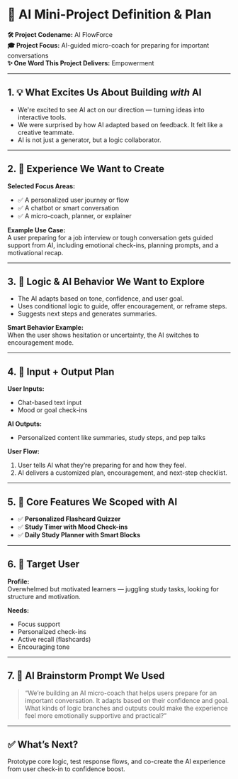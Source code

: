 # 🤖 AI Mini-Project Definition & Plan

**🛠️ Project Codename:** AI FlowForce  
**🎓 Project Focus:** AI-guided micro-coach for preparing for important conversations  
**✨ One Word This Project Delivers:** Empowerment

---

## 1. 💡 What Excites Us About Building *with* AI
- We're excited to see AI act on our direction — turning ideas into interactive tools.
- We were surprised by how AI adapted based on feedback. It felt like a creative teammate.
- AI is not just a generator, but a logic collaborator.

---

## 2. 🎯 Experience We Want to Create

**Selected Focus Areas:**
- ✅ A personalized user journey or flow  
- ✅ A chatbot or smart conversation  
- ✅ A micro-coach, planner, or explainer

**Example Use Case:**  
A user preparing for a job interview or tough conversation gets guided support from AI, including emotional check-ins, planning prompts, and a motivational recap.

---

## 3. 🧠 Logic & AI Behavior We Want to Explore
- The AI adapts based on tone, confidence, and user goal.
- Uses conditional logic to guide, offer encouragement, or reframe steps.
- Suggests next steps and generates summaries.

**Smart Behavior Example:**  
When the user shows hesitation or uncertainty, the AI switches to encouragement mode.

---

## 4. 🔢 Input + Output Plan

**User Inputs:**
- Chat-based text input  
- Mood or goal check-ins  

**AI Outputs:**
- Personalized content like summaries, study steps, and pep talks

**User Flow:**
1. User tells AI what they’re preparing for and how they feel.  
2. AI delivers a customized plan, encouragement, and next-step checklist.

---

## 5. 🎯 Core Features We Scoped with AI

- ✅ **Personalized Flashcard Quizzer**  
- ✅ **Study Timer with Mood Check-ins**  
- ✅ **Daily Study Planner with Smart Blocks**

---

## 6. 🎯 Target User

**Profile:**  
Overwhelmed but motivated learners — juggling study tasks, looking for structure and motivation.

**Needs:**  
- Focus support  
- Personalized check-ins  
- Active recall (flashcards)  
- Encouraging tone

---

## 7. 🤝 AI Brainstorm Prompt We Used

> “We’re building an AI micro-coach that helps users prepare for an important conversation. It adapts based on their confidence and goal. What kinds of logic branches and outputs could make the experience feel more emotionally supportive and practical?”

---

## ✅ What’s Next?
Prototype core logic, test response flows, and co-create the AI experience from user check-in to confidence boost.

